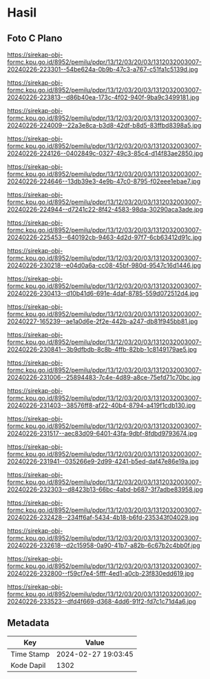 # Hasil

## Foto C Plano

https://sirekap-obj-formc.kpu.go.id/8952/pemilu/pdpr/13/12/03/20/03/1312032003007-20240226-223301--54be624a-0b9b-47c3-a767-c51fa1c5139d.jpg

https://sirekap-obj-formc.kpu.go.id/8952/pemilu/pdpr/13/12/03/20/03/1312032003007-20240226-223813--d86b40ea-173c-4f02-940f-9ba9c3499181.jpg

https://sirekap-obj-formc.kpu.go.id/8952/pemilu/pdpr/13/12/03/20/03/1312032003007-20240226-224009--22a3e8ca-b3d8-42df-b8d5-83ffbd8398a5.jpg

https://sirekap-obj-formc.kpu.go.id/8952/pemilu/pdpr/13/12/03/20/03/1312032003007-20240226-224126--0402849c-0327-49c3-85c4-d14f83ae2850.jpg

https://sirekap-obj-formc.kpu.go.id/8952/pemilu/pdpr/13/12/03/20/03/1312032003007-20240226-224646--13db39e3-4e9b-47c0-8795-f02eee1ebae7.jpg

https://sirekap-obj-formc.kpu.go.id/8952/pemilu/pdpr/13/12/03/20/03/1312032003007-20240226-224944--d7241c22-8f42-4583-98da-30290aca3ade.jpg

https://sirekap-obj-formc.kpu.go.id/8952/pemilu/pdpr/13/12/03/20/03/1312032003007-20240226-225453--640192cb-9463-4d2d-97f7-6cb63412d91c.jpg

https://sirekap-obj-formc.kpu.go.id/8952/pemilu/pdpr/13/12/03/20/03/1312032003007-20240226-230218--e04d0a6a-cc08-45bf-980d-9547c16d1446.jpg

https://sirekap-obj-formc.kpu.go.id/8952/pemilu/pdpr/13/12/03/20/03/1312032003007-20240226-230413--d10b41d6-691e-4daf-8785-559d072512d4.jpg

https://sirekap-obj-formc.kpu.go.id/8952/pemilu/pdpr/13/12/03/20/03/1312032003007-20240227-165239--ae1a0d6e-2f2e-442b-a247-db81f945bb81.jpg

https://sirekap-obj-formc.kpu.go.id/8952/pemilu/pdpr/13/12/03/20/03/1312032003007-20240226-230841--3b9dfbdb-8c8b-4ffb-82bb-1c8149179ae5.jpg

https://sirekap-obj-formc.kpu.go.id/8952/pemilu/pdpr/13/12/03/20/03/1312032003007-20240226-231006--25894483-7c4e-4d89-a8ce-75efd71c70bc.jpg

https://sirekap-obj-formc.kpu.go.id/8952/pemilu/pdpr/13/12/03/20/03/1312032003007-20240226-231403--38576ff8-af22-40b4-8794-a419f1cdb130.jpg

https://sirekap-obj-formc.kpu.go.id/8952/pemilu/pdpr/13/12/03/20/03/1312032003007-20240226-231517--aec83d09-6401-43fa-9dbf-8fdbd9793674.jpg

https://sirekap-obj-formc.kpu.go.id/8952/pemilu/pdpr/13/12/03/20/03/1312032003007-20240226-231941--035266e9-2d99-4241-b5ed-daf47e86e19a.jpg

https://sirekap-obj-formc.kpu.go.id/8952/pemilu/pdpr/13/12/03/20/03/1312032003007-20240226-232303--d8423b13-66bc-4abd-b687-3f7adbe83958.jpg

https://sirekap-obj-formc.kpu.go.id/8952/pemilu/pdpr/13/12/03/20/03/1312032003007-20240226-232428--234ff6af-5434-4b18-b6fd-235343f04029.jpg

https://sirekap-obj-formc.kpu.go.id/8952/pemilu/pdpr/13/12/03/20/03/1312032003007-20240226-232618--d2c15958-0a90-41b7-a82b-6c67b2c4bb0f.jpg

https://sirekap-obj-formc.kpu.go.id/8952/pemilu/pdpr/13/12/03/20/03/1312032003007-20240226-232800--f59cf7e4-5fff-4ed1-a0cb-23f830edd619.jpg

https://sirekap-obj-formc.kpu.go.id/8952/pemilu/pdpr/13/12/03/20/03/1312032003007-20240226-233523--dfd4f669-d368-4dd6-91f2-fd7c1c71d4a6.jpg


## Metadata

| Key        | Value               |
| ---------- | ------------------- |
| Time Stamp | 2024-02-27 19:03:45 |
| Kode Dapil | 1302                |



